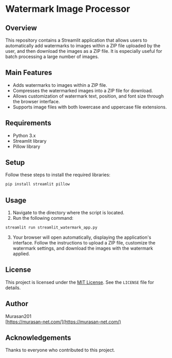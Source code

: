 
# Watermark Image Processor

## Overview
This repository contains a Streamlit application that allows users to automatically add watermarks to images within a ZIP file uploaded by the user, and then download the images as a ZIP file. It is especially useful for batch processing a large number of images.

## Main Features
- Adds watermarks to images within a ZIP file.
- Compresses the watermarked images into a ZIP file for download.
- Allows customization of watermark text, position, and font size through the browser interface.
- Supports image files with both lowercase and uppercase file extensions.

## Requirements
- Python 3.x
- Streamlit library
- Pillow library

## Setup
Follow these steps to install the required libraries:

```bash
pip install streamlit pillow
```

## Usage
1. Navigate to the directory where the script is located.
2. Run the following command:

```bash
streamlit run streamlit_watermark_app.py
```

3. Your browser will open automatically, displaying the application's interface. Follow the instructions to upload a ZIP file, customize the watermark settings, and download the images with the watermark applied.

## License
This project is licensed under the [MIT License](LICENSE). See the `LICENSE` file for details.

## Author
Murasan201  
[https://murasan-net.com/](https://murasan-net.com/)

## Acknowledgements
Thanks to everyone who contributed to this project.
